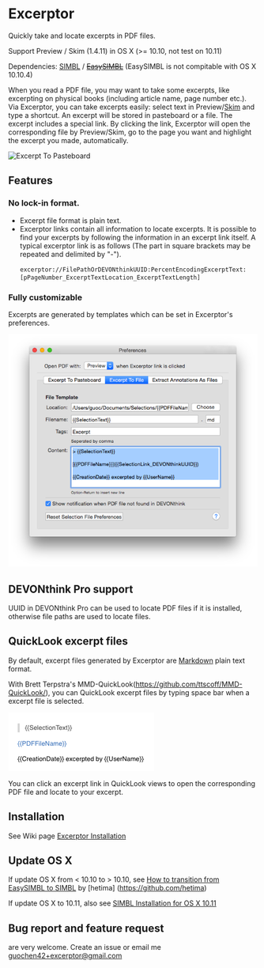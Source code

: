 # Excerptor

Quickly take and locate excerpts in PDF files.

Support Preview / Skim (1.4.11) in OS X (>= 10.10, not test on 10.11)

Dependencies: [SIMBL](http://www.culater.net/software/SIMBL/SIMBL.php) / ~~[EasySIMBL](https://github.com/norio-nomura/EasySIMBL)~~ (EasySIMBL is not compitable with OS X 10.10.4)

When you read a PDF file, you may want to take some excerpts, like excerpting on physical books (including article name, page number etc.). Via Excerptor, you can take excerpts easily: select text in Preview/[Skim](http://skim-app.sourceforge.net) and type a shortcut. An excerpt will be stored in pasteboard or a file. The excerpt includes a special link. By clicking the link, Excerptor will open the corresponding file by Preview/Skim, go to the page you want and highlight the excerpt you made, automatically.

![Excerpt To Pasteboard](https://github.com/guoc/excerptor/raw/master/screenshots/excerpt_to_pasteboard.gif)

## Features

### No lock-in format.

* Excerpt file format is plain text.
* Excerptor links contain all information to locate excerpts. It is possible to find your excerpts by following the information in an excerpt link itself.
A typical excerptor link is as follows (The part in square brackets may be repeated and delimited by "-").
  ```
  excerptor://FilePathOrDEVONthinkUUID:PercentEncodingExcerptText:[pPageNumber_ExcerptTextLocation_ExcerptTextLength]
  ```

### Fully customizable

Excerpts are generated by templates which can be set in Excerptor's preferences.

![Excerptor Preferences](screenshots/preferences.png)

## DEVONthink Pro support

UUID in DEVONthink Pro can be used to locate PDF files if it is installed, otherwise file paths are used to locate files.

## QuickLook excerpt files

By default, excerpt files generated by Excerptor are [Markdown](http://daringfireball.net/projects/markdown/) plain text format.

With Brett Terpstra's MMD-QuickLook(https://github.com/ttscoff/MMD-QuickLook/), you can QuickLook excerpt files by typing space bar when a excerpt file is selected.

![MMD-QuickLook](screenshots/mmd_quicklook.png)

You can click an excerpt link in QuickLook views to open the corresponding PDF file and locate to your excerpt.

## Installation

See Wiki page [Excerptor Installation](https://github.com/guoc/excerptor/wiki/Excerptor-Installation)

## Update OS X

If update OS X from < 10.10 to > 10.10, see [How to transition from EasySIMBL to SIMBL](https://gist.github.com/hetima/51b71091aedf622f61f7) by [hetima] (https://github.com/hetima)

If update OS X to 10.11, also see [SIMBL Installation for OS X 10.11](https://github.com/guoc/excerptor/wiki/SIMBL-Installation-for-OS-X-10.11)

## Bug report and feature request
are very welcome. Create an issue or email me guochen42+excerptor@gmail.com
